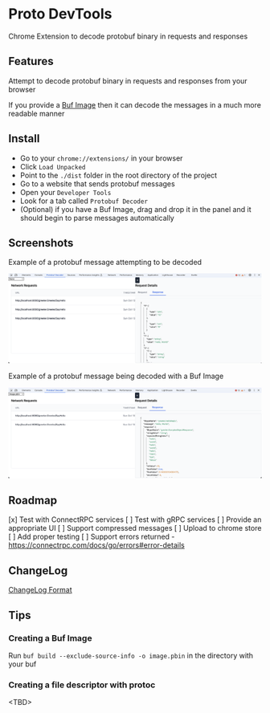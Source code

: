# Proto DevTools

Chrome Extension to decode protobuf binary in requests and responses

## Features

Attempt to decode protobuf binary in requests and responses from your browser

If you provide a [Buf Image](https://buf.build/docs/reference/images) then it can decode the messages in a much more readable manner

## Install

- Go to your `chrome://extensions/` in your browser
- Click `Load Unpacked`
- Point to the `./dist` folder in the root directory of the project
- Go to a website that sends protobuf messages
- Open your `Developer Tools`
- Look for a tab called `Protobuf Decoder`
- (Optional) if you have a Buf Image, drag and drop it in the panel and it should begin to parse messages automatically

## Screenshots

Example of a protobuf message attempting to be decoded

![protobuf being decoded without an image](./docs/extension_with_protodecoded_without_image.png)

Example of a protobuf message being decoded with a Buf Image

![protobuf being decoded](./docs/extension_with_protodecoded.png)

## Roadmap

[x] Test with ConnectRPC services
[ ] Test with gRPC services
[ ] Provide an appropriate UI
[ ] Support compressed messages
[ ] Upload to chrome store
[ ] Add proper testing
[ ] Support errors returned - <https://connectrpc.com/docs/go/errors#error-details>

## ChangeLog

[ChangeLog Format](https://common-changelog.org/)

## Tips

### Creating a Buf Image

Run `buf build --exclude-source-info -o image.pbin` in the directory with your buf

### Creating a file descriptor with protoc

\<TBD\>
